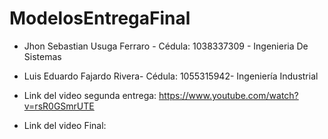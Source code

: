 # ModelosEntregaFinal
- Jhon Sebastian Usuga Ferraro - Cédula: 1038337309 - Ingenieria De Sistemas

- Luis Eduardo Fajardo Rivera- Cédula: 1055315942- Ingeniería Industrial
  
- Link del video segunda entrega: https://www.youtube.com/watch?v=rsR0GSmrUTE

- Link del video Final: 
